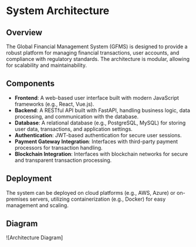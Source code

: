 # System Architecture

## Overview

The Global Financial Management System (GFMS) is designed to provide a robust platform for managing financial transactions, user accounts, and compliance with regulatory standards. The architecture is modular, allowing for scalability and maintainability.

## Components

- **Frontend**: A web-based user interface built with modern JavaScript frameworks (e.g., React, Vue.js).
- **Backend**: A RESTful API built with FastAPI, handling business logic, data processing, and communication with the database.
- **Database**: A relational database (e.g., PostgreSQL, MySQL) for storing user data, transactions, and application settings.
- **Authentication**: JWT-based authentication for secure user sessions.
- **Payment Gateway Integration**: Interfaces with third-party payment processors for transaction handling.
- **Blockchain Integration**: Interfaces with blockchain networks for secure and transparent transaction processing.

## Deployment

The system can be deployed on cloud platforms (e.g., AWS, Azure) or on-premises servers, utilizing containerization (e.g., Docker) for easy management and scaling.

## Diagram

![Architecture Diagram]
